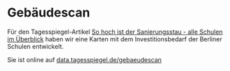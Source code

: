 # Gebäudescan

Für den Tagesspiegel-Artikel
[So hoch ist der Sanierungsstau - alle Schulen im Überblick](http://www.tagesspiegel.de/berlin/bildung-in-berlin-so-hoch-ist-der-sanierungsstau-alle-schulen-im-ueberblick/19490374.html)
haben wir eine Karten mit dem Investitionsbedarf der Berliner Schulen entwickelt.

Sie ist online auf [data.tagesspiegel.de/gebaeudescan](https://data.tagesspiegel.de/gebaeudescan/)

